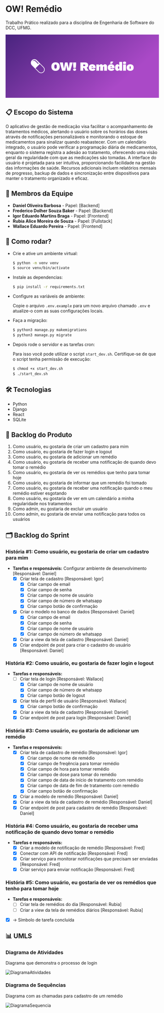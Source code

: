 # OW! Remédio

Trabalho Prático realizado para a disciplina de Engenharia de Software do DCC, UFMG.

![Logo](logos/cover.png)

## 📋 Escopo do Sistema

O aplicativo de gestão de medicação visa facilitar o acompanhamento de tratamentos médicos, alertando o usuário sobre os horários das doses através de notificações personalizáveis e monitorando o estoque de medicamentos para sinalizar quando reabastecer. Com um calendário integrado, o usuário pode verificar a programação diária de medicamentos, enquanto o sistema registra a adesão ao tratamento, oferecendo uma visão geral da regularidade com que as medicações são tomadas. A interface do usuário é projetada para ser intuitiva, proporcionando facilidade na gestão das informações de saúde. Recursos adicionais incluem relatórios mensais de progresso, backup de dados e sincronização entre dispositivos para manter o tratamento organizado e eficaz.

## 👥 Membros da Equipe

- **Daniel Oliveira Barbosa** - Papel: [Backend]
- **Frederico Dolher Souza Baker** - Papel: [Backend]
- **Igor Eduardo Martins Braga** - Papel: [Frontend]
- **Rubia Alice Moreira de Souza** - Papel: [Fullstack]
- **Wallace Eduardo Pereira** - Papel: [Frontend]

## 👥 Como rodar?

- Crie e ative um ambiente virtual:
  
  ```sh
  $ python -m venv venv
  $ source venv/bin/activate

- Instale as dependencias:
  
  ```sh
  $ pip install -r requirements.txt

- Configure as variáveis de ambiente:
  
  Copie o arquivo `.env.example` para um novo arquivo chamado `.env` e atualize-o com as suas configurações locais.
  
- Faça a migração:
  
  ```sh
  $ python3 manage.py makemigrations
  $ python3 manage.py migrate
  
- Depois rode o servidor e as tarefas cron:

  Para isso você pode utilizar o script `start_dev.sh`. Certifique-se de que o script tenha permissão de execução:
  
  ```sh
  $ chmod +x start_dev.sh
  $ ./start_dev.sh

## 🛠 Tecnologias

- Python
- Django
- React
- SQLite

## 📜 Backlog do Produto

1. Como usuário, eu gostaria de criar um cadastro para mim
2. Como usuário, eu gostaria de fazer login e logout
3. Como usuário, eu gostaria de adicionar um remédio
4. Como usuário, eu gostaria de receber uma notificação de quando devo tomar o remédio
5. Como usuário, eu gostaria de ver os remédios que tenho para tomar hoje
6. Como usuário, eu gostaria de informar que um remédio foi tomado
7. Como usuário, eu gostaria de receber uma notificação quando o meu remédio estiver esgotando
8. Como usuário, eu gostaria de ver em um calendário a minha regularidade nos tratamentos
10. Como admin, eu gostaria de excluir um usuário
11. Como admin, eu gostaria de enviar uma notificação para todos os usuários

## 🗂 Backlog do Sprint

### História #1: Como usuário, eu gostaria de criar um cadastro para mim
- **Tarefas e responsáveis:**
  <checkbox>Configurar ambiente de desenvolvimento [Responsável: Daniel]</checkbox>
  - [X] Criar tela de cadastro [Responsável: Igor]
    - [X] Criar campo de email
    - [X] Criar campo de senha
    - [X] Criar campo de nome de usuário
    - [X] Criar campo de número de whatsapp
    - [X] Criar campo botão de confirmação
  - [X] Criar o modelo no banco de dados [Responsável: Daniel]
    - [X] Criar campo de email
    - [X] Criar campo de senha
    - [X] Criar campo de nome de usuário
    - [X] Criar campo de número de whatsapp
  - [X] Criar a view da tela de cadastro [Responsável: Daniel]
  - [X] Criar endpoint de post para criar o cadastro do usuário [Responsável: Daniel]

### História #2: Como usuário, eu gostaria de fazer login e logout
- **Tarefas e responsáveis:**
  - [ ] Criar tela de login [Responsável: Wallace]
    - [X] Criar campo de nome de usuário
    - [X] Criar campo de número de whatsapp
    - [X] Criar campo botão de logout
  - [X] Criar tela de perfil de usuário [Responsável: Wallace]
    - [X] Criar campo botão de confirmação  
  - [X] Criar a view da tela de cadastro [Responsável: Daniel]
  - [X] Criar endpoint de post para login [Responsável: Daniel]

### História #3: Como usuário, eu gostaria de adicionar um remédio
- **Tarefas e responsáveis:**
  - [X] Criar tela de cadastro de remédio [Responsável: Igor]
    - [X] Criar campo de nome de remédio
    - [X] Criar campo de freqência para tomar remédio
    - [X] Criar campo de hora para tomar remédio
    - [X] Criar campo de dose para tomar do remédio
    - [X] Criar campo de data de início de tratamento com remédio
    - [X] Criar campo de data de fim de tratamento com remédio
    - [X] Criar campo botão de confirmação
  - [X] Criar a modelo de remédio [Responsável: Daniel]
  - [X] Criar a view da tela de cadastro de remédio [Responsável: Daniel]
  - [X] Criar endpoint de post para cadastro de remédio [Responsável: Daniel]

### História #4: Como usuário, eu gostaria de receber uma notificação de quando devo tomar o remédio
- **Tarefas e responsáveis:**
  - [x] Criar a modelo de notificação de remédio [Responsável: Fred]
  - [x] Conectar com API de notificação [Responsável: Fred]
  - [X] Criar serviço para monitorar notificações que precisam ser enviadas [Responsável: Fred]
  - [x] Criar serviço para enviar notificação [Responsável: Fred]

### História #5: Como usuário, eu gostaria de ver os remédios que tenho para tomar hoje
- **Tarefas e responsáveis:**
  - [ ] Criar tela de remédios do dia [Responsável: Rubia]
  - [ ] Criar a view da tela de remédios diários [Responsável: Rubia]

- [X] -> Símbolo de tarefa concluída


## 📊 UMLS

### Diagrama de Atividades

Diagrama que demonstra o processo de login

![DiagramaAtividades](umls/DiagramaAtividades.png)

### Diagrama de Sequências

Diagrama com as chamadas para cadastro de um remédio

![DiagramaSequencia](umls/DiagramaSequencia.png)